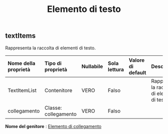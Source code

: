 ﻿---
title: Elemento di testo
second_title: Aspose.Cells Cloud Documen
type: docs
url: /it/specification/model/textitems/
description: "Aspose.Cells Specifica del modello cloud: TextItems. Gestisci facilmente Excel e altri fogli di calcolo con funzionalità come apertura, generazione, modifica, divisione, unione, confronto e conversione"
kwords: Excel, Office, Foglio di calcolo, Cloud REST API, Elementi di testo
weight: 50
---
## **textItems**

 Rappresenta la raccolta di elementi di testo.

| Nome della proprietà| Tipo di proprietà| Nullabile| Sola lettura| Valore di default| Descrizione|
|:- |:- |:- |:- |:- |:- |
| TextItemList| Contenitore| VERO| Falso|| Rappresenta la raccolta di elementi di testo|
| collegamento| Classe: collegamento| VERO| Falso|||

**Nome del genitore** : [Elemento di collegamento](/specification/model/linkelement)

